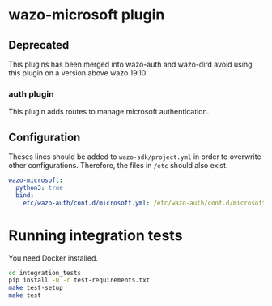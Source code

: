 # wazo-microsoft plugin

## Deprecated

This plugins has been merged into wazo-auth and wazo-dird avoid using this plugin on a version above wazo 19.10

### auth plugin
This plugin adds routes to manage microsoft authentication.

## Configuration
Theses lines should be added to `wazo-sdk/project.yml` in order to overwrite other configurations. Therefore, the files in `/etc` should also exist.

```yml
wazo-microsoft:
  python3: true
  bind:
    etc/wazo-auth/conf.d/microsoft.yml: /etc/wazo-auth/conf.d/microsoft.yml
```
# Running integration tests
You need Docker installed.

```sh
cd integration_tests
pip install -U -r test-requirements.txt
make test-setup
make test
```

